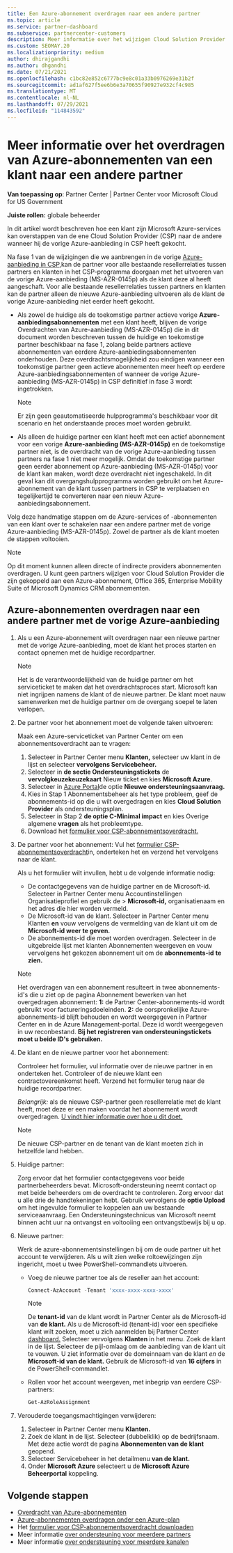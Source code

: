 ```yaml
---
title: Een Azure-abonnement overdragen naar een andere partner
ms.topic: article
ms.service: partner-dashboard
ms.subservice: partnercenter-customers
description: Meer informatie over het wijzigen Cloud Solution Provider partner van het programma dat is gekoppeld aan de Azure-abonnementen van een klant.
ms.custom: SEOMAY.20
ms.localizationpriority: medium
author: dhirajgandhi
ms.author: dhgandhi
ms.date: 07/21/2021
ms.openlocfilehash: c1bc82e852c6777bc9e8c01a33b0976269e31b2f
ms.sourcegitcommit: ad1af627f5ee6b6e3a70655f90927e932cf4c985
ms.translationtype: MT
ms.contentlocale: nl-NL
ms.lasthandoff: 07/29/2021
ms.locfileid: "114843592"
---
```

# <a name="learn-how-to-transfer-a-customers-azure-subscriptions-to-another-partner"></a>Meer informatie over het overdragen van Azure-abonnementen van een klant naar een andere partner

**Van toepassing op**: Partner Center | Partner Center voor Microsoft Cloud for US Government

**Juiste rollen:** globale beheerder

In dit artikel wordt beschreven hoe een klant zijn Microsoft Azure-services kan overstappen van de ene Cloud Solution Provider (CSP) naar de andere wanneer hij de vorige Azure-aanbieding in CSP heeft gekocht.

Na fase 1 van de wijzigingen die we aanbrengen in de vorige [Azure-aanbieding in CSP,](https://go.microsoft.com/fwlink/p/?linkid=2164140)kan de partner voor alle bestaande resellerrelaties tussen partners en klanten in het CSP-programma doorgaan met het uitvoeren van de vorige Azure-aanbieding (MS-AZR-0145p) als de klant deze al heeft aangeschaft. Voor alle bestaande resellerrelaties tussen partners en klanten kan de partner alleen de nieuwe Azure-aanbieding uitvoeren als de klant de vorige Azure-aanbieding niet eerder heeft gekocht.

- Als zowel de huidige als de toekomstige partner actieve vorige **Azure-aanbiedingsabonnementen** met een klant heeft, blijven de vorige Overdrachten van Azure-aanbieding (MS-AZR-0145p) die in dit document worden beschreven tussen de huidige en toekomstige partner beschikbaar na fase 1, zolang beide partners actieve abonnementen van eerdere Azure-aanbiedingsabonnementen onderhouden. Deze overdrachtsmogelijkheid zou eindigen wanneer een toekomstige partner geen actieve abonnementen meer heeft op eerdere Azure-aanbiedingsabonnementen of wanneer de vorige Azure-aanbieding (MS-AZR-0145p) in CSP definitief in fase 3 wordt ingetrokken.

   > [!NOTE]
   > Er zijn geen geautomatiseerde hulpprogramma's beschikbaar voor dit scenario en het onderstaande proces moet worden gebruikt.

- Als alleen de huidige partner een klant heeft met een actief abonnement voor een vorige **Azure-aanbieding (MS-AZR-0145p)** en de toekomstige partner niet, is de overdracht van de vorige Azure-aanbieding tussen partners na fase 1 niet meer mogelijk. Omdat de toekomstige partner geen eerder abonnement op Azure-aanbieding (MS-AZR-0145p) voor de klant kan maken, wordt deze overdracht niet ingeschakeld. In dit geval kan dit overgangshulpprogramma worden gebruikt om het Azure-abonnement van de klant tussen partners in CSP te verplaatsen en tegelijkertijd te converteren naar een nieuw Azure-aanbiedingsabonnement.

Volg deze handmatige stappen om de Azure-services of -abonnementen van een klant over te schakelen naar een andere partner met de vorige Azure-aanbieding (MS-AZR-0145p). Zowel de partner als de klant moeten de stappen voltooien.

> [!NOTE]  
> Op dit moment kunnen alleen directe of indirecte providers abonnementen overdragen.
> U kunt geen partners wijzigen voor Cloud Solution Provider die zijn gekoppeld aan een Azure-abonnement, Office 365, Enterprise Mobility Suite of Microsoft Dynamics CRM abonnementen.

## <a name="transfer-azure-subscriptions-to-another-partner-with-the-previous-azure-offer"></a>Azure-abonnementen overdragen naar een andere partner met de vorige Azure-aanbieding

1. Als u een Azure-abonnement wilt overdragen naar een nieuwe partner met de vorige Azure-aanbieding, moet de klant het proces starten en contact opnemen met de huidige recordpartner.

   > [!NOTE]
   > Het is de verantwoordelijkheid van de huidige partner om het serviceticket te maken dat het overdrachtsproces start. Microsoft kan niet ingrijpen namens de klant of de nieuwe partner. De klant moet nauw samenwerken met de huidige partner om de overgang soepel te laten verlopen.

2. De partner voor het abonnement moet de volgende taken uitvoeren:

   Maak een Azure-serviceticket van Partner Center om een abonnementsoverdracht aan te vragen:

   1. Selecteer in Partner Center menu **Klanten,** selecteer uw klant in de lijst en selecteer **vervolgens Servicebeheer.**
   2. Selecteer in **de sectie Ondersteuningstickets** de **vervolgkeuzekeuzekaart** Nieuw ticket en kies **Microsoft Azure**.
   3. Selecteer in [Azure Portal](https://portal.azure.com)de optie **Nieuwe ondersteuningsaanvraag.**
   4. Kies in Stap  1 Abonnementsbeheer als het type probleem, geef de abonnements-id op die u wilt overgedragen en kies **Cloud Solution Provider** als ondersteuningsplan.
   5. Selecteer in Stap 2 **de optie C-Minimal impact** en kies Overige algemene **vragen** als het probleemtype.
   6. Download het [formulier voor CSP-abonnementsoverdracht.](https://query.prod.cms.rt.microsoft.com/cms/api/am/binary/RWwTWC)

3. De partner voor het abonnement: Vul het [formulier CSP-abonnementsoverdracht](https://query.prod.cms.rt.microsoft.com/cms/api/am/binary/RWwTWC)in, onderteken het en verzend het vervolgens naar de klant. 

   Als u het formulier wilt invullen, hebt u de volgende informatie nodig:

   - De contactgegevens van de huidige partner en de Microsoft-id. Selecteer in Partner Center menu Accountinstellingen  Organisatieprofiel en gebruik de &gt;  **Microsoft-id,** organisatienaam en het adres die hier worden vermeld. 
   - De Microsoft-id van de klant. Selecteer in Partner Center menu Klanten **en** vouw vervolgens de vermelding van de klant uit om de **Microsoft-id weer te geven.**
   - De abonnements-id die moet worden overdragen. Selecteer in de uitgebreide lijst met klanten Abonnementen weergeven en vouw vervolgens het gekozen abonnement uit om de **abonnements-id** **te zien.**

   > [!NOTE]
   > Het overdragen van een abonnement resulteert in twee abonnements-id's die u ziet op de pagina Abonnement bewerken van het overgedragen abonnement: **1:** de Partner Center-abonnements-id wordt gebruikt voor factureringsdoeleinden.  **2:** de oorspronkelijke Azure-abonnements-id blijft behouden en wordt weergegeven in Partner Center en in de Azure Management-portal. Deze id wordt weergegeven in uw reconbestand.  **Bij het registreren van ondersteuningstickets moet u beide ID's gebruiken.**

4. De klant en de nieuwe partner voor het abonnement:

   Controleer het formulier, vul informatie over de nieuwe partner in en onderteken het. Controleer of de nieuwe klant een contractovereenkomst heeft. Verzend het formulier terug naar de huidige recordpartner.

   *Belangrijk:* als de nieuwe CSP-partner geen resellerrelatie met de klant heeft, moet deze er een maken voordat het abonnement wordt overgedragen. [U vindt hier informatie over hoe u dit doet.](request-a-relationship-with-a-customer.md)

   > [!NOTE]
   > De nieuwe CSP-partner en de tenant van de klant moeten zich in hetzelfde land hebben. 

5. Huidige partner:

   Zorg ervoor dat het formulier contactgegevens voor beide partnerbeheerders bevat. Microsoft-ondersteuning neemt contact op met beide beheerders om de overdracht te controleren. Zorg ervoor dat u alle drie de handtekeningen hebt. Gebruik vervolgens de **optie Upload** om het ingevulde formulier te koppelen aan uw bestaande serviceaanvraag. Een Ondersteuningstechnicus van Microsoft neemt binnen acht uur na ontvangst en voltooiing een ontvangstbewijs bij u op.

6. Nieuwe partner:

   Werk de azure-abonnementsinstellingen bij om de oude partner uit het account te verwijderen. Als u wilt zien welke roltoewijzingen zijn ingericht, moet u twee PowerShell-commandlets uitvoeren.

   - Voeg de nieuwe partner toe als de reseller aan het account:

     ```powershell
     Connect-AzAccount -Tenant 'xxxx-xxxx-xxxx-xxxx'
     ```

     > [!NOTE]
     > De **tenant-id** van de klant wordt in Partner Center als de Microsoft-id van **de klant.** Als u de Microsoft-id (tenant-id) voor een specifieke klant wilt zoeken, moet u zich aanmelden bij Partner Center [dashboard.](https://partner.microsoft.com/dashboard) Selecteer vervolgens **Klanten** in het menu. Zoek de klant in de lijst. Selecteer de pijl-omlaag om de aanbieding van de klant uit te vouwen. U ziet informatie over de domeinnaam van de klant *en* de **Microsoft-id van de klant.** Gebruik de Microsoft-id van **16 cijfers** in de PowerShell-commandlet.

   - Rollen voor het account weergeven, met inbegrip van eerdere CSP-partners:

     ```powershell
     Get-AzRoleAssignment
     ```

7. Verouderde toegangsmachtigingen verwijderen:

   1. Selecteer in Partner Center menu **Klanten.**
   1. Zoek de klant in de lijst. Selecteer (dubbelklik) op de bedrijfsnaam. Met deze actie wordt de pagina **Abonnementen van de klant** geopend.
   1. Selecteer Servicebeheer in het detailmenu **van de klant.**
   1. Onder **Microsoft Azure** selecteert u de **Microsoft Azure Beheerportal** koppeling.

## <a name="next-steps"></a>Volgende stappen

- [Overdracht van Azure-abonnementen](/azure/cost-management-billing/manage/transfer-subscriptions-subscribers-csp)
- [Azure-abonnementen overdragen onder een Azure-plan](transfer-azure-subscriptions-under-azure-plan.md)
- Het [formulier voor CSP-abonnementsoverdracht downloaden](https://query.prod.cms.rt.microsoft.com/cms/api/am/binary/RWwTWC)
- Meer informatie [over ondersteuning voor meerdere partners](multipartner.md)
- Meer informatie [over ondersteuning voor meerdere kanalen](multichannel.md)
